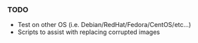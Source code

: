 ### TODO

* Test on other OS (i.e. Debian/RedHat/Fedora/CentOS/etc...)
* Scripts to assist with replacing corrupted images
